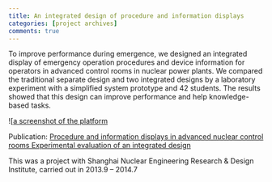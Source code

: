 ```yaml
---
title: An integrated design of procedure and information displays 
categories: [project archives]
comments: true
---
```


To improve performance during emergence, we designed an integrated display of emergency operation procedures and device information for operators in advanced control rooms in nuclear power plants. We compared the traditional separate design and two integrated designs by a laboratory experiment with a simplified system prototype and 42 students. The results showed that this design can improve performance and help knowledge-based tasks.

![[a screenshot of the platform](./assests/img/nuclear-screenshot.png)  

Publication: <a href="/assets/docs/nuclear.pdf" target="_blank">Procedure and information displays in advanced nuclear control rooms Experimental evaluation of an integrated design</a>  

This was a project with Shanghai Nuclear Engineering Research & Design Institute, carried out in 2013.9 – 2014.7 


